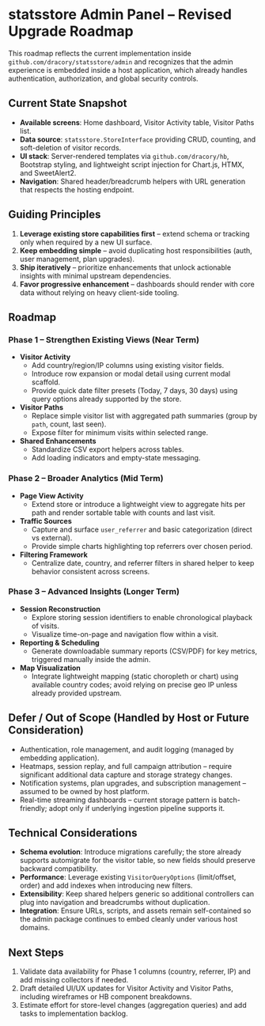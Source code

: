 # statsstore Admin Panel – Revised Upgrade Roadmap

This roadmap reflects the current implementation inside `github.com/dracory/statsstore/admin` and recognizes that the admin experience is embedded inside a host application, which already handles authentication, authorization, and global security controls.

## Current State Snapshot

- **Available screens**: Home dashboard, Visitor Activity table, Visitor Paths list.
- **Data source**: `statsstore.StoreInterface` providing CRUD, counting, and soft-deletion of visitor records.
- **UI stack**: Server-rendered templates via `github.com/dracory/hb`, Bootstrap styling, and lightweight script injection for Chart.js, HTMX, and SweetAlert2.
- **Navigation**: Shared header/breadcrumb helpers with URL generation that respects the hosting endpoint.

## Guiding Principles

1. **Leverage existing store capabilities first** – extend schema or tracking only when required by a new UI surface.
2. **Keep embedding simple** – avoid duplicating host responsibilities (auth, user management, plan upgrades).
3. **Ship iteratively** – prioritize enhancements that unlock actionable insights with minimal upstream dependencies.
4. **Favor progressive enhancement** – dashboards should render with core data without relying on heavy client-side tooling.

## Roadmap

### Phase 1 – Strengthen Existing Views (Near Term)
- **Visitor Activity**
  - Add country/region/IP columns using existing visitor fields.
  - Introduce row expansion or modal detail using current modal scaffold.
  - Provide quick date filter presets (Today, 7 days, 30 days) using query options already supported by the store.
- **Visitor Paths**
  - Replace simple visitor list with aggregated path summaries (group by `path`, count, last seen).
  - Expose filter for minimum visits within selected range.
- **Shared Enhancements**
  - Standardize CSV export helpers across tables.
  - Add loading indicators and empty-state messaging.

### Phase 2 – Broader Analytics (Mid Term)
- **Page View Activity**
  - Extend store or introduce a lightweight view to aggregate hits per path and render sortable table with counts and last visit.
- **Traffic Sources**
  - Capture and surface `user_referrer` and basic categorization (direct vs external).
  - Provide simple charts highlighting top referrers over chosen period.
- **Filtering Framework**
  - Centralize date, country, and referrer filters in shared helper to keep behavior consistent across screens.

### Phase 3 – Advanced Insights (Longer Term)
- **Session Reconstruction**
  - Explore storing session identifiers to enable chronological playback of visits.
  - Visualize time-on-page and navigation flow within a visit.
- **Reporting & Scheduling**
  - Generate downloadable summary reports (CSV/PDF) for key metrics, triggered manually inside the admin.
- **Map Visualization**
  - Integrate lightweight mapping (static choropleth or chart) using available country codes; avoid relying on precise geo IP unless already provided upstream.

## Defer / Out of Scope (Handled by Host or Future Consideration)

- Authentication, role management, and audit logging (managed by embedding application).
- Heatmaps, session replay, and full campaign attribution – require significant additional data capture and storage strategy changes.
- Notification systems, plan upgrades, and subscription management – assumed to be owned by host platform.
- Real-time streaming dashboards – current storage pattern is batch-friendly; adopt only if underlying ingestion pipeline supports it.

## Technical Considerations

- **Schema evolution**: Introduce migrations carefully; the store already supports automigrate for the visitor table, so new fields should preserve backward compatibility.
- **Performance**: Leverage existing `VisitorQueryOptions` (limit/offset, order) and add indexes when introducing new filters.
- **Extensibility**: Keep shared helpers generic so additional controllers can plug into navigation and breadcrumbs without duplication.
- **Integration**: Ensure URLs, scripts, and assets remain self-contained so the admin package continues to embed cleanly under various host domains.

## Next Steps

1. Validate data availability for Phase 1 columns (country, referrer, IP) and add missing collectors if needed.
2. Draft detailed UI/UX updates for Visitor Activity and Visitor Paths, including wireframes or HB component breakdowns.
3. Estimate effort for store-level changes (aggregation queries) and add tasks to implementation backlog.
